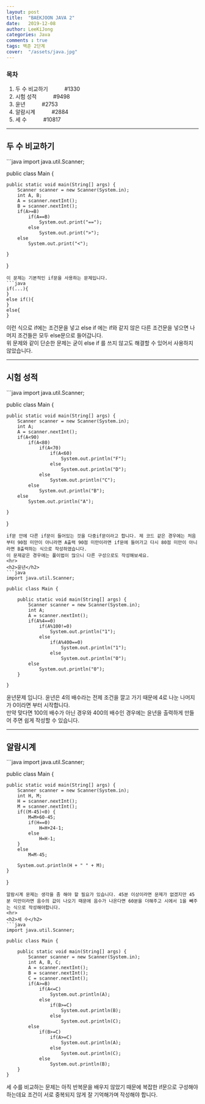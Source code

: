 ```yaml
---
layout: post
title:  "BAEKJOON JAVA 2"
date:   2019-12-08
author: LeeKiJong
categories: Java
comments : true
tags: 백준 2단계  
cover:  "/assets/java.jpg"
---
```


<h3>목차</h3>
<ol>
  <li>두 수 비교하기  &nbsp;&nbsp;&nbsp;&nbsp;&nbsp;&nbsp;&nbsp;&nbsp;&nbsp;&nbsp;#1330</li>
  <li>시험 성적  &nbsp;&nbsp;&nbsp;&nbsp;&nbsp;&nbsp;&nbsp;&nbsp;&nbsp;&nbsp;#9498</li>
  <li>윤년  &nbsp;&nbsp;&nbsp;&nbsp;&nbsp;&nbsp;&nbsp;&nbsp;&nbsp;&nbsp;#2753</li>
  <li>알람시계  &nbsp;&nbsp;&nbsp;&nbsp;&nbsp;&nbsp;&nbsp;&nbsp;&nbsp;&nbsp;#2884</li>
  <li>세 수  &nbsp;&nbsp;&nbsp;&nbsp;&nbsp;&nbsp;&nbsp;&nbsp;&nbsp;&nbsp;#10817</li>
</ol>

<hr>
<h2>두 수 비교하기</h2>
```java
import java.util.Scanner;

public class Main {

	public static void main(String[] args) {
		Scanner scanner = new Scanner(System.in);
		int A, B;
		A = scanner.nextInt();
		B = scanner.nextInt();
		if(A>=B)
			if(A==B)
				System.out.print("==");
			else
				System.out.print(">");
		else
			System.out.print("<");
		
	}

}
```
이 문제는 기본적인 if문을 사용하는 문제입니다.  
```java
if(...){
}
else if(){
}
else{
}
```
이런 식으로 if에는 조건문을 넣고 else if 에는 if와 같지 않은 다른 조건문을 넣으면 나머지 조건들은 모두 else문으로 들어갑니다.  
위 문제와 같이 단순한 문제는 굳이 else if 를 쓰지 않고도 해결할 수 있어서 사용하지 않았습니다.  

<hr>
<h2>시험 성적</h2>
```java
import java.util.Scanner;

public class Main {

	public static void main(String[] args) {
		Scanner scanner = new Scanner(System.in);
		int A;
		A = scanner.nextInt();
		if(A<90)
			if(A<80)
				if(A<70)
					if(A<60)
						System.out.println("F");
					else
						System.out.println("D");
				else
					System.out.println("C");
			else
				System.out.println("B");
		else
			System.out.println("A");
		
	}

}
```
if문 안에 다른 if문이 들어있는 것을 다중if문이라고 합니다. 제 코드 같은 경우에는 처음부터 90점 미만이 아니라면 A출력 90점 미만이라면 if문에 들어가고 다시 80점 미만이 아니라면 B출력하는 식으로 작성하였습니다.  
이 문제같은 경우에는 풀이법이 많으니 다른 구성으로도 작성해보세요.  
<hr>
<h2>윤년</h2>
```java
import java.util.Scanner;

public class Main {

	public static void main(String[] args) {
		Scanner scanner = new Scanner(System.in);
		int A;
		A = scanner.nextInt();
		if(A%4==0)
			if(A%100!=0)
				System.out.println("1");
			else
				if(A%400==0)
					System.out.println("1");
				else
					System.out.println("0");
		else
			System.out.println("0");
	}	

}
```
윤년문제 입니다. 윤년은 4의 배수라는 전제 조건을 깔고 가기 때문에 4로 나눈 나머지가 0이라면 부터 시작합니다.  
만약 맞다면 100의 배수가 아닌 경우와 400의 배수인 경우에는 윤년을 출력하게 만들어 주면 쉽게 작성할 수 있습니다.  
<hr>
<h2>알람시계</h2>
```java
import java.util.Scanner;

public class Main {

	public static void main(String[] args) {
		Scanner scanner = new Scanner(System.in);
		int H, M;
		H = scanner.nextInt();
		M = scanner.nextInt();
		if((M-45)<0) {
			M=M+60-45;
			if(H==0)
				H=H+24-1;
			else
				H=H-1;
		}
		else
			M=M-45;
		
		System.out.println(H + " " + M);
	}	

}
```
알람시계 문제는 생각을 좀 해야 할 필요가 있습니다. 45분 이상이라면 문제가 없겠지만 45분 미만이라면 음수의 값이 나오기 때문에 음수가 나온다면 60분을 더해주고 시에서 1을 빼주는 식으로 작성해야합니다.  
<hr>
<h2>세 수</h2>
```java
import java.util.Scanner;

public class Main {

	public static void main(String[] args) {
		Scanner scanner = new Scanner(System.in);
		int A, B, C;
		A = scanner.nextInt();
		B = scanner.nextInt();
		C = scanner.nextInt();
		if(A>=B)
			if(A<=C)
				System.out.println(A);
			else
				if(B>=C)
					System.out.println(B);
				else
					System.out.println(C);
		else
			if(B>=C)
				if(A>=C)
					System.out.println(A);
				else
					System.out.println(C);
			else
				System.out.println(B);
	}	
}
```
세 수를 비교하는 문제는 아직 반복문을 배우지 않았기 때문에 복잡한 if문으로 구성해야 하는데요 조건이 서로 중복되지 않게 잘 기억해가며 작성해야 합니다.
